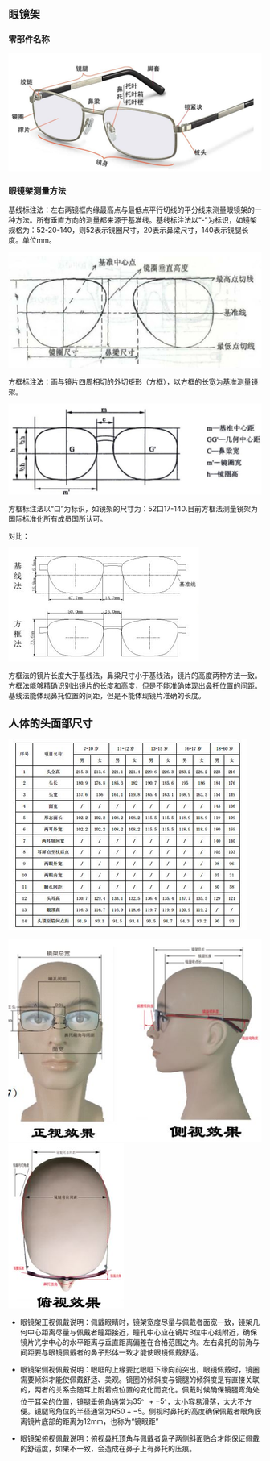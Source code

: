 ## 眼镜架

### 零部件名称

![](y1.jpg)

### 眼镜架测量方法

基线标注法：左右两镜框内缘最高点与最低点平行切线的平分线来测量眼镜架的一种方法。所有垂直方向的测量都来源于基准线。基线标注法以“-”为标识，如镜架规格为：52-20-140，则52表示镜圈尺寸，20表示鼻梁尺寸，140表示镜腿长度。单位mm。

![](y2.jpg)

方框标注法：画与镜片四周相切的外切矩形（方框），以方框的长宽为基准测量镜架。

![](y3.jpg)

方框标注法以“口”为标识，如镜架的尺寸为：52口17-140.目前方框法测量镜架为国际标准化所有成员国所认可。

对比：

![](y4.jpg)

方框法的镜片长度大于基线法，鼻梁尺寸小于基线法，镜片的高度两种方法一致。方框法能够精确识别出镜片的长度和高度，但是不能准确体现出鼻托位置的间距。基线法能体现鼻托位置的间距，但是不能体现镜片准确的长度。

## 人体的头面部尺寸

![](y5.jpg)

![](y6.jpg)![](y7.jpg)

- 眼镜架正视佩戴说明：佩戴眼睛时，镜架宽度尽量与佩戴者面宽一致，镜架几何中心距离尽量与佩戴者瞳距接近，瞳孔中心应在镜片B位中心线附近，确保镜片光学中心的水平距离与垂直距离偏差在合格范围之内。左右鼻托的前角与间距要与眼镜佩戴者的鼻子形体一致才能使眼镜佩戴舒适。

- 眼镜架侧视佩戴说明：眼眶的上缘要比眼眶下缘向前突出，眼镜佩戴时，镜圈需要倾斜才能使佩戴舒适、美观。镜圈的倾斜度与镜腿的倾斜度是有直接关联的，两者的关系会随耳上附着点位置的变化而变化。佩戴时候确保镜腿弯角处位于耳朵的位置，镜腿垂俯角通常为$35^。+-5^。$，太小容易滑落，太大不方便。镜腿弯角位的半径通常为$R50+-5$。侧视时鼻托的高度确保佩戴者眼角膜离镜片底部的距离为12mm，也称为“镜眼距”

- 眼镜架俯视佩戴说明：俯视鼻托顶角与佩戴者鼻子两侧斜面贴合才能保证佩戴的舒适度，如果不一致，会造成在鼻子上有鼻托的压痕。
